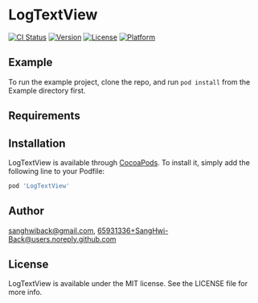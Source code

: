 # LogTextView

[![CI Status](https://img.shields.io/travis/sanghwiback@gmail.com/LogTextView.svg?style=flat)](https://travis-ci.org/sanghwiback@gmail.com/LogTextView)
[![Version](https://img.shields.io/cocoapods/v/LogTextView.svg?style=flat)](https://cocoapods.org/pods/LogTextView)
[![License](https://img.shields.io/cocoapods/l/LogTextView.svg?style=flat)](https://cocoapods.org/pods/LogTextView)
[![Platform](https://img.shields.io/cocoapods/p/LogTextView.svg?style=flat)](https://cocoapods.org/pods/LogTextView)

## Example

To run the example project, clone the repo, and run `pod install` from the Example directory first.

## Requirements

## Installation

LogTextView is available through [CocoaPods](https://cocoapods.org). To install
it, simply add the following line to your Podfile:

```ruby
pod 'LogTextView'
```

## Author

sanghwiback@gmail.com, 65931336+SangHwi-Back@users.noreply.github.com

## License

LogTextView is available under the MIT license. See the LICENSE file for more info.
